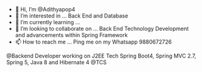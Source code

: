 - 👋 Hi, I’m @Adithyapop4
- 👀 I’m interested in ... Back End and Database
- 🌱 I’m currently learning ...
- 💞️ I’m looking to collaborate on ... Back End Technology Development and advancements within Spring Framework
- 📫 How to reach me ... Ping me on my Whatsapp 9880672726

@Backend Developer working on J2EE Tech Spring Boot4, Spring MVC 2.7, Spring 5, Java 8 and Hibernate 4 
@TCS
